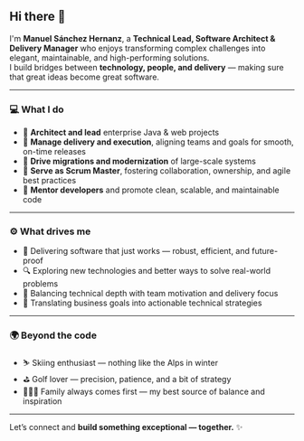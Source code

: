 ## Hi there 👋

I'm **Manuel Sánchez Hernanz**, a **Technical Lead, Software Architect & Delivery Manager** who enjoys transforming complex challenges into elegant, maintainable, and high-performing solutions.  
I build bridges between **technology, people, and delivery** — making sure that great ideas become great software.

---

### 💻 What I do
- 🧩 **Architect and lead** enterprise Java & web projects  
- 🚀 **Manage delivery and execution**, aligning teams and goals for smooth, on-time releases  
- 🔁 **Drive migrations and modernization** of large-scale systems  
- 💬 **Serve as Scrum Master**, fostering collaboration, ownership, and agile best practices  
- 🧭 **Mentor developers** and promote clean, scalable, and maintainable code  

---

### ⚙️ What drives me
- 🎯 Delivering software that just works — robust, efficient, and future-proof  
- 🔍 Exploring new technologies and better ways to solve real-world problems  
- 🤝 Balancing technical depth with team motivation and delivery focus  
- 🧠 Translating business goals into actionable technical strategies  

---

### 🌍 Beyond the code
- ⛷️ Skiing enthusiast — nothing like the Alps in winter  
- ⛳ Golf lover — precision, patience, and a bit of strategy  
- 👨‍👩‍👧 Family always comes first — my best source of balance and inspiration  

---

Let’s connect and **build something exceptional — together.** ✨
